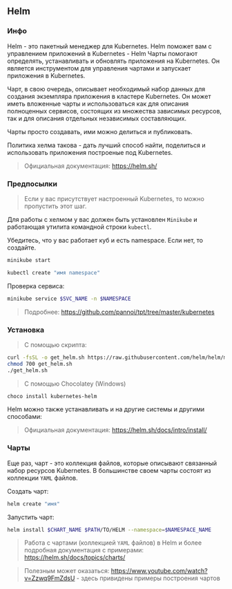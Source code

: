 ## Helm

### Инфо

Helm - это пакетный менеджер для Kubernetes.
Helm поможет вам с управлением приложений в Kubernetes - Helm Чарты помогают определять, устанавливать и обновлять приложения на Kubernetes.
Он является инструментом для управления чартами и запускает приложения в Kubernetes.

Чарт, в свою очередь, описывает необходимый набор данных для создания экземпляра приложения в кластере Kubernetes. Он может иметь вложенные чарты и использоваться
как для описания полноценных сервисов, состоящих из множества зависимых ресурсов, так и для описания отдельных независимых составляющих.

Чарты просто создавать, ими можно делиться и публиковать.

Политика хелма такова - дать лучший способ найти, поделиться и использовать приложения построеные под Kubernetes.

> Официальная документация: https://helm.sh/

### Предпосылки

> Если у вас присутствует настроенный Kubernetes, то можно пропустить этот шаг.

Для работы с хелмом у вас должен быть установлен `Minikube` и работающая утилита командной строки `kubectl`.

Убедитесь, что у вас работает куб и есть namespace. Если нет, то создайте.

```bash
minikube start
```

```bash
kubectl create "имя namespace"
```

Проверка сервиса:

```bash
minikube service $SVC_NAME -n $NAMESPACE
```

> Подробнее: https://github.com/pannoi/tpt/tree/master/kubernetes

### Установка
> С помощью скрипта:

```bash
curl -fsSL -o get_helm.sh https://raw.githubusercontent.com/helm/helm/master/scripts/get-helm-3
chmod 700 get_helm.sh
./get_helm.sh
```

> С помощью Chocolatey (Windows)

```bash
choco install kubernetes-helm
```

Helm можно также устанавливать и на другие системы и другими способами:

> Официальная документация: https://helm.sh/docs/intro/install/

### Чарты

Еще раз, чарт - это коллекция файлов, которые описывают связанный набор ресурсов Kubernetes.
В большинстве своем чарты состоят из коллекции `YAML` файлов.

Создать чарт:

```bash
helm create "имя"
```

Запустить чарт:

```bash
helm install $CHART_NAME $PATH/TO/HELM --namespace=$NAMESPACE_NAME
```

> Работа с чартами (коллекцией `YAML` файлов) в Helm и более подробная документация с примерами: https://helm.sh/docs/topics/charts/

> Полезным может оказаться: https://www.youtube.com/watch?v=Zzwq9FmZdsU - здесь привидены примеры построения чартов
